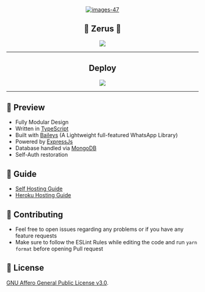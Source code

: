 <!-- ![Just...]() -->

<div align='center'>
<a href="https://ibb.co/MDyxsHL"><img src="https://i.ibb.co/DDPHtFn/images-47.jpg" alt="images-47" border="0" /></a>
<h2> 🏮 Zerus 🏮 </h2>
 
  
</a>
  
<a href='https://github.com/Toshi-san001/Zerus/blob/master/LICENSE'>
  
<img src='https://img.shields.io/github/license/Toshi-san001/Zerus?color=%231e81b0&style=for-the-badge'>
  
</a>
  
</div>

---

<div align='center'>
  
## Deploy
  
<a href='https://heroku.com/deploy'>
  
<img src='https://www.herokucdn.com/deploy/button.png'>
  
</a>
  
</div>

---

## 💈 Preview

 - Fully Modular Design
 - Written in [TypeScript](https://www.typescriptlang.org/)
 - Built with [Baileys](https://github.com/adiwajshing/baileys) (A Lightweight full-featured WhatsApp Library)
 - Powered by [ExpressJs](https://expressjs.com/)
 - Database handled via [MongoDB](https://www.mongodb.com/)
 - Self-Auth restoration

 ## 📙 Guide

 - [Self Hosting Guide](https://github.com/Toshi-san001/Zerus/blob/master/Self-Hosting-Guide.md)
 - [Heroku Hosting Guide](https://github.com/Toshi-san001/Zerus/blob/master/Heroku-Hosting-Guide.md)

 ## 💪 Contributing

 - Feel free to open issues regarding any problems or if you have any feature requests
 - Make sure to follow the ESLint Rules while editing the code and run `yarn format` before opening Pull request

 ## 🎐 License

 [GNU Affero General Public License v3.0](https://github.com/Toshi-san001/Zerus/blob/master/LICENSE).
